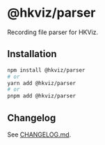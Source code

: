 # @hkviz/parser

Recording file parser for HKViz.

## Installation

```bash
npm install @hkviz/parser
# or
yarn add @hkviz/parser
# or
pnpm add @hkviz/parser
```

## Changelog

See [CHANGELOG.md](./CHANGELOG.md).
